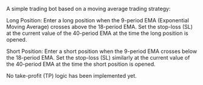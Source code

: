 A simple trading bot based on a moving average trading strategy:

Long Position: 
Enter a long position when the 9-period EMA (Exponential Moving Average) crosses above the 18-period EMA.
Set the stop-loss (SL) at the current value of the 40-period EMA at the time the long position is opened.

Short Position: 
Enter a short position when the 9-period EMA crosses below the 18-period EMA.
Set the stop-loss (SL) similarly at the current value of the 40-period EMA at the time the short position is opened.

No take-profit (TP) logic has been implemented yet.
